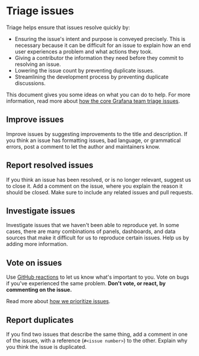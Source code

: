 # Triage issues

Triage helps ensure that issues resolve quickly by:

- Ensuring the issue's intent and purpose is conveyed precisely. This is necessary because it can be difficult for an issue to explain how an end user experiences a problem and what actions they took.
- Giving a contributor the information they need before they commit to resolving an issue.
- Lowering the issue count by preventing duplicate issues.
- Streamlining the development process by preventing duplicate discussions.

This document gives you some ideas on what you can do to help. For more information, read more about [how the core Grafana team triage issues](/ISSUE_TRIAGE.md).

## Improve issues

Improve issues by suggesting improvements to the title and description. If you think an issue has formatting issues, bad language, or grammatical errors, post a comment to let the author and maintainers know.

## Report resolved issues

If you think an issue has been resolved, or is no longer relevant, suggest us to close it. Add a comment on the issue, where you explain the reason it should be closed. Make sure to include any related issues and pull requests.

## Investigate issues

Investigate issues that we haven't been able to reproduce yet. In some cases, there are many combinations of panels, dashboards, and data sources that make it difficult for us to reproduce certain issues. Help us by adding more information.

## Vote on issues

Use [GitHub reactions](https://help.github.com/en/articles/about-conversations-on-github#reacting-to-ideas-in-comments) to let us know what's important to you. Vote on bugs if you've experienced the same problem. **Don't vote, or react, by commenting on the issue.**

Read more about [how we prioritize issues](/ISSUE_TRIAGE.md#4-prioritization-of-issues).

## Report duplicates

If you find two issues that describe the same thing, add a comment in one of the issues, with a reference (`#<issue number>`) to the other. Explain why you think the issue is duplicated.
